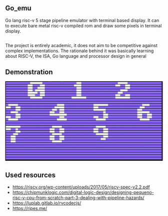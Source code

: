 ## Go_emu
Go lang risc-v 5 stage pipeline emulator with terminal based display.
It can to execute bare metal risc-v compiled rom and draw some pixels in terminal display.

##
The project is entirely academic, it does not aim to be competitive against complex implementations. 
The rationale behind it was basically learning about RISC-V, the ISA, Go language and processor design in general

## Demonstration
![](src/output.png)


## Used resources
- https://riscv.org/wp-content/uploads/2017/05/riscv-spec-v2.2.pdf
- https://chipmunklogic.com/digital-logic-design/designing-pequeno-risc-v-cpu-from-scratch-part-3-dealing-with-pipeline-hazards/
- https://luplab.gitlab.io/rvcodecjs/
- https://ripes.me/
